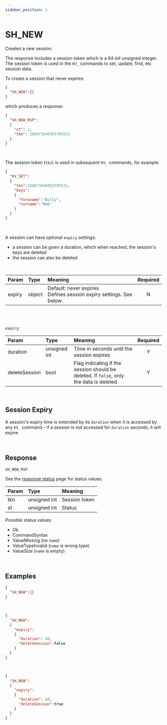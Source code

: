 ```yaml
---
sidebar_position: 1
---
```


# SH_NEW
Creates a new session.

The response includes a session token which is a 64-bit unsigned integer. The session token is used in the `KV_` commands to set, update, find, etc session data.

To create a session that never expires:

```json
{
  "SH_NEW":{}
}
```

which produces a response:

```json title="The name used in the request is included in the response with the token"
{
  "SH_NEW_RSP":
  {
    "st": 1,
    "tkn": 260071646955705531
  }
}
```

<br/>

The session token (`tkn`) is used in subsequent `KV_` commands, for example:

```json
{
  "KV_SET":
  {
    "tkn":260071646955705531,
    "keys":
    {
      "forename":"Billy",
      "surname":"Bob"
    }
  }
}
```
<br/>

A session can have optional `expiry` settings:

- a session can be given a duration, which when reached, the session's keys are deleted
- the session can also be deleted

<br/>

|Param|Type|Meaning|Required|
|:---|:---|:---|:---:|
|expiry|object|Default: never expires <br/>Defines session expiry settings. See below.|N|

<br/>
<br/>

`expiry`:

|Param|Type|Meaning|Required|
|:---|:---|:---|:---:|
|duration| unsigned int|Time in seconds until the session expires |Y|
|deleteSession| bool|Flag indicating if the session should be deleted. If `false`, only the data is deleted|Y|

<br/>

## Session Expiry
A session's expiry time is extended by its `duration` when it is accessed by any `KV_` command - if a session is not accessed for `duration` seconds, it will expire. 

<!-- 
## Session Name
For a session that is not shared (`"shared":false`) the name has no meaning to the server other than it can't be empty. The name is returned in the response so clients can match the name to a session token when working asynchronously.

If the session is shared the name can be used in [`SH_OPEN`](./sh-open.md) to get the session token from its name. This allows services/apps to access the same session without having to exchange the token.

<br/> -->



<!-- 
<br/>
## Shared Sessions
A session can be accessed by any client using the session token but it may be cumbersome to distribute a session token between clients.

A shared session helps by using the `name` to generate the session token. Other clients use `SH_OPEN` with the same name and receive the same session token.

:::note
This only applies when a session is shared. If a session is not shared the `name` does not take part in token generation.
::: -->

<br/>

## Response

`SH_NEW_RSP`

See the [response status](./../Statuses) page for status values.


|Param|Type|Meaning|
|:---|:---|:---|
|tkn|unsigned int|Session token|
|st|unsigned int|Status|

Possible status values:

- Ok
- CommandSyntax
- ValueMissing (no `name`)
- ValueTypeInvalid (`name` is wrong type)
- ValueSize (`name` is empty)

<br/>

## Examples

```json title='Never expires'
{
  "SH_NEW":{}
}
```
<br/>

```json title='Expires after 1 minute, session not deleted'
{
  "SH_NEW":
  {
    "expiry":
    {
      "duration": 60,
      "deleteSession":false
    }
  }
}
```

<br/>

```json title='Expires after 1 minute, session deleted'
{
  "SH_NEW":
  {
    "expiry":
    {
      "duration": 60,
      "deleteSession":true
    }
  }
}
```

